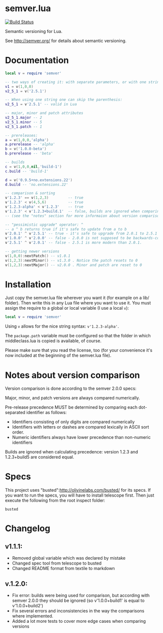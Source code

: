 # semver.lua

[![Build Status](https://travis-ci.org/kikito/semver.lua.svg?branch=master)](https://travis-ci.org/kikito/semver.lua)

Semantic versioning for Lua.

See http://semver.org/ for details about semantic versioning.

# Documentation

``` lua
local v = require 'semver'

-- two ways of creating it: with separate parameters, or with one string
v1 = v(1,0,0)
v2_5_1 = v('2.5.1')

-- When using one string one can skip the parenthesis:
v2_5_1 = v'2.5.1' -- valid in Lua

-- major, minor and patch attributes
v2_5_1.major -- 2
v2_5_1.minor -- 5
v2_5_1.patch -- 1

-- prereleases:
a = v(1,0,0,'alpha')
a.prerelease -- 'alpha'
b = v('1.0.0-beta')
b.prerelease -- 'beta'

-- builds
c = v(1,0,0,nil,'build-1')
c.build -- 'build-1'

d = v('0.9.5+no.extensions.22')
d.build -- 'no.extensions.22'

-- comparison & sorting
v'1.2.3' == v(1,2,3)         -- true
v'1.2.3' < v(4,5,6)          -- true
v'1.2.3-alpha' < v'1.2.3'    -- true
v'1.2.3' < v'1.2.3+build.1'  -- false, builds are ignored when comparing versions in semver
-- (see the "notes" section for more informaion about version comparison)

-- "pessimistic upgrade" operator: ^
-- a ^ b returns true if it's safe to update from a to b
v'2.0.1' ^ v'2.5.1' -- true - it's safe to upgrade from 2.0.1 to 2.5.1
v'1.0.0' ^ v'2.0.0' -- false - 2.0.0 is not supposed to be backwards-compatible
v'2.5.1' ^ v'2.0.1' -- false - 2.5.1 is more modern than 2.0.1.

-- getting newer versions
v(1,0,0):nextPatch() -- v1.0.1
v(1,2,3):nextMinor() -- v1.3.0 . Notice the patch resets to 0
v(1,2,3):nextMajor() -- v2.0.0 . Minor and patch are reset to 0

```

# Installation

Just copy the semver.lua file wherever you want it (for example on a lib/ folder). Then write this in any Lua file where you want to use it. You must assign the require to a global or local variable (I use a local `v`):

``` lua
local v = require 'semver'
```

Using `v` allows for the nice string syntax: `v'1.2.3-alpha'`.

The `package.path` variable must be configured so that the folder in which middleclass.lua is copied is available, of course.

Please make sure that you read the license, too (for your convenience it's now included at the beginning of the semver.lua file).

# Notes about version comparison

Version comparison is done according to the semver 2.0.0 specs:

Major, minor, and patch versions are always compared numerically.

Pre-release precedence MUST be determined by comparing each dot-separated identifier as follows:

* Identifiers consisting of only digits are compared numerically
* Identifiers with letters or dashes are compared lexically in ASCII sort order.
* Numeric identifiers always have lower precedence than non-numeric identifiers

Builds are ignored when calculating precedence: version 1.2.3 and 1.2.3+build5 are considered equal.

# Specs

This project uses "busted":http://olivinelabs.com/busted/ for its specs. If you want to run the specs, you will have to install telescope first. Then just execute the following from the root inspect folder:

```
busted
```

# Changelog

## v1.1.1:
* Removed global variable which was declared by mistake
* Changed spec tool from telescope to busted
* Changed README format from textile to markdown

## v.1.2.0:
* Fix error: builds were being used for comparison, but according with semver 2.0.0 they should be ignored (so v'1.0.0+build1' is equal to v'1.0.0+build2')
* Fix several errors and inconsistencies in the way the comparisons where implemented.
* Added a lot more tests to cover more edge cases when comparing versions

